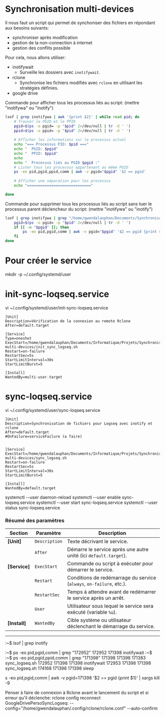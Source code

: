 # Synchronisation multi-devices

Il nous faut un script qui permet de synchoniser des fichiers en répondant aux besoins suivants:
- synchroniser après modification
- gestion de la non-connection à internet
- gestion des conflits possible


Pour cela, nous allons utiliser:
- inotifywait
	- Surveille les dossiers avec `inotifywait`.
- rclone
	- Synchronise les fichiers modifiés avec `rclone` en utilisant les stratégies définies.
- google drive






Commande pour afficher tous les processus liés au script: (mettre "inotifywa" ou "inotify")
```bash
lsof | grep inotifywa | awk '{print $2}' | while read pid; do
    # Trouver le PGID et le PPID
    pgid=$(ps -o pgid= -p "$pid" 2>/dev/null | tr -d ' ')
    ppid=$(ps -o ppid= -p "$pid" 2>/dev/null | tr -d ' ')
    
    # Afficher les informations sur le processus actuel
    echo "=== Processus PID: $pid ==="
    echo "  PGID: $pgid"
    echo "  PPID: $ppid"
    echo
	echo "  Processus liés au PGID $pgid :"
    # Lister tous les processus appartenant au même PGID
    ps -eo pid,pgid,ppid,comm | awk -v pgid="$pgid" '$2 == pgid'
    
    # Afficher une séparation pour les processus
    echo "============================="

done
```

Commande pour supprimer tous les processus liés au script sans tuer le processus parent déclencheur du script: (mettre "inotifywa" ou "inotify")

```bash
lsof | grep inotifywa | grep "/home/gwendalauphan/Documents/Synchronisation-multi-devices" | awk '{print $2}' | while read pid; do
    pgid=$(ps -o pgid= -p "$pid" 2>/dev/null | tr -d ' ')
    if [[ -n "$pgid" ]]; then
        ps -eo pid,pgid,comm | awk -v pgid="$pgid" '$2 == pgid {print $1}' | xargs -r kill -9
    fi
done
```



# Pour créer le service

mkdir -p ~/.config/systemd/user

# init-sync-loqseq.service 

vi ~/.config/systemd/user/init-sync-loqseq.service 

```
[Unit]
Description=Vérification de la connexion au remote Rclone
After=default.target

[Service]
Type=oneshot
ExecStart=/home/gwendalauphan/Documents/Informatique/Projets/Synchronisation-multi-devices/init_sync_logseq.sh
Restart=on-failure
RestartSec=5s
StartLimitInterval=30s
StartLimitBurst=5

[Install]
WantedBy=multi-user.target
```

# sync-loqseq.service 

vi ~/.config/systemd/user/sync-loqseq.service 

```
[Unit]
Description=Synchronisation de fichiers pour Logseq avec inotify et rclone
After=default.target
#OnFailure=serviceFailure (a faire)


[Service]
ExecStart=/home/gwendalauphan/Documents/Informatique/Projets/Synchronisation-multi-devices/sync_logseq.sh
Restart=on-failure
RestartSec=5s
StartLimitInterval=30s
StartLimitBurst=5

[Install]
WantedBy=default.target
```

systemctl --user daemon-reload
systemctl --user enable sync-loqseq.service 
systemctl --user start sync-loqseq.service 
systemctl --user status sync-loqseq.service 


### **Résumé des paramètres**

| Section    | Paramètre       | Description                                                                 |
|------------|-----------------|-----------------------------------------------------------------------------|
| **[Unit]** | `Description`   | Texte décrivant le service.                                                 |
|            | `After`         | Démarre le service après une autre unité (ici `default.target`).            |
| **[Service]** | `ExecStart`     | Commande ou script à exécuter pour démarrer le service.                     |
|            | `Restart`       | Conditions de redémarrage du service (`always`, `on-failure`, etc.).         |
|            | `RestartSec`    | Temps à attendre avant de redémarrer le service après un arrêt.              |
|            | `User`          | Utilisateur sous lequel le service sera exécuté (variable `%u`).            |
| **[Install]** | `WantedBy`      | Cible système ou utilisateur déclenchant le démarrage du service.           |

---


:~$ lsof | grep inotify 

:~$ ps -eo pid,pgid,comm | grep "172952"
 172952  171398 inotifywait
:~$ 
:~$ ps -eo pid,pgid,ppid,comm | grep "171398"
 171398  171398  171383 sync_logseq.sh
 172952  171398  171398 inotifywait
 172953  171398  171398 sync_logseq.sh
 174168  171398  171398 sleep

 s -eo pid,pgid,comm | awk -v pgid=171398 '$2 == pgid {print $1}' | xargs kill -9




Penser à faire de connexion à Rclone avant le lancement du script et si erreur qu'il déclenche:
rclone config reconnect GoogleDrivePersoSyncLogseq: --config="/home/gwendalauphan/.config/rclone/rclone.conf" --auto-confirm



    
